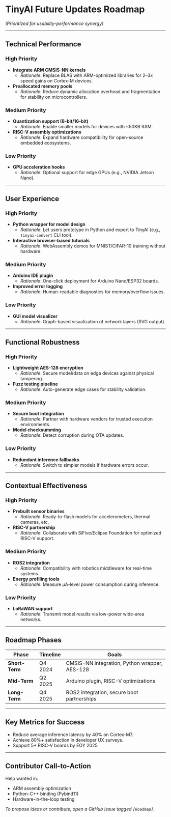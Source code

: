 # TinyAI Future Updates Roadmap  
*(Prioritized for usability-performance synergy)*  

---

## **Technical Performance**  
### High Priority  
- **Integrate ARM CMSIS-NN kernels**  
  - *Rationale*: Replace BLAS with ARM-optimized libraries for 2–3x speed gains on Cortex-M devices.  
- **Preallocated memory pools**  
  - *Rationale*: Reduce dynamic allocation overhead and fragmentation for stability on microcontrollers.  

### Medium Priority  
- **Quantization support (8-bit/16-bit)**  
  - *Rationale*: Enable smaller models for devices with <50KB RAM.  
- **RISC-V assembly optimizations**  
  - *Rationale*: Expand hardware compatibility for open-source embedded ecosystems.  

### Low Priority  
- **GPU acceleration hooks**  
  - *Rationale*: Optional support for edge GPUs (e.g., NVIDIA Jetson Nano).  

---

## **User Experience**  
### High Priority  
- **Python wrapper for model design**  
  - *Rationale*: Let users prototype in Python and export to TinyAI (e.g., `tinyai-convert` CLI tool).  
- **Interactive browser-based tutorials**  
  - *Rationale*: WebAssembly demos for MNIST/CIFAR-10 training without hardware.  

### Medium Priority  
- **Arduino IDE plugin**  
  - *Rationale*: One-click deployment for Arduino Nano/ESP32 boards.  
- **Improved error logging**  
  - *Rationale*: Human-readable diagnostics for memory/overflow issues.  

### Low Priority  
- **GUI model visualizer**  
  - *Rationale*: Graph-based visualization of network layers (SVG output).  

---

## **Functional Robustness**  
### High Priority  
- **Lightweight AES-128 encryption**  
  - *Rationale*: Secure model/data on edge devices against physical tampering.  
- **Fuzz testing pipeline**  
  - *Rationale*: Auto-generate edge cases for stability validation.  

### Medium Priority  
- **Secure boot integration**  
  - *Rationale*: Partner with hardware vendors for trusted execution environments.  
- **Model checksumming**  
  - *Rationale*: Detect corruption during OTA updates.  

### Low Priority  
- **Redundant inference fallbacks**  
  - *Rationale*: Switch to simpler models if hardware errors occur.  

---

## **Contextual Effectiveness**  
### High Priority  
- **Prebuilt sensor binaries**  
  - *Rationale*: Ready-to-flash models for accelerometers, thermal cameras, etc.  
- **RISC-V partnership**  
  - *Rationale*: Collaborate with SiFive/Eclipse Foundation for optimized RISC-V support.  

### Medium Priority  
- **ROS2 integration**  
  - *Rationale*: Compatibility with robotics middleware for real-time systems.  
- **Energy profiling tools**  
  - *Rationale*: Measure µA-level power consumption during inference.  

### Low Priority  
- **LoRaWAN support**  
  - *Rationale*: Transmit model results via low-power wide-area networks.  

---

## **Roadmap Phases**  
| **Phase**     | **Timeline** | **Goals**                                      |  
|---------------|--------------|------------------------------------------------|  
| **Short-Term**| Q4 2024      | CMSIS-NN integration, Python wrapper, AES-128  |  
| **Mid-Term**  | Q2 2025      | Arduino plugin, RISC-V optimizations           |  
| **Long-Term** | Q4 2025      | ROS2 integration, secure boot partnerships     |  

---

## **Key Metrics for Success**  
- Reduce average inference latency by 40% on Cortex-M7.  
- Achieve 80%+ satisfaction in developer UX surveys.  
- Support 5+ RISC-V boards by EOY 2025.  

---

## **Contributor Call-to-Action**  
Help wanted in:  
- ARM assembly optimization  
- Python-C++ binding (Pybind11)  
- Hardware-in-the-loop testing  

*To propose ideas or contribute, open a GitHub Issue tagged `[Roadmap]`.*  
